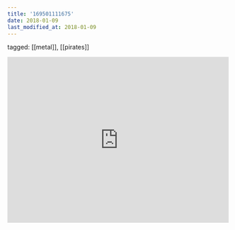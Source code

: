 ```yaml
---
title: '169501111675'
date: 2018-01-09
last_modified_at: 2018-01-09
---
```

tagged: [[metal]], [[pirates]]
<iframe allow="accelerometer; autoplay; clipboard-write; encrypted-media; gyroscope; picture-in-picture" allowfullscreen="" frameborder="0" height="375" id="youtube_iframe" src="https://www.youtube.com/embed/iFcxTCvvNXY?feature=oembed&amp;enablejsapi=1&amp;origin=https://safe.txmblr.com&amp;wmode=opaque" width="500"></iframe>